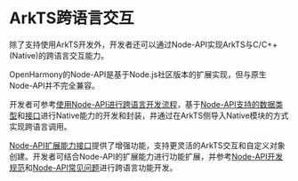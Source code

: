 # ArkTS跨语言交互

除了支持使用ArkTS开发外，开发者还可以通过Node-API实现ArkTS与C/C++(Native)的跨语言交互能力。

OpenHarmony的Node-API是基于Node.js社区版本的扩展实现，但与原生Node-API并不完全兼容。

开发者可参考[使用Node-API进行跨语言开发流程](../napi/use-napi-process.md)，基于[Node-API支持的数据类型](../napi/napi-data-types-interfaces.md#node-api的数据类型)和[接口](../reference/native-lib/napi.md#node-api)进行Native能力的开发和封装，并通过在ArkTS侧导入Native模块的方式实现跨语言调用。

[Node-API扩展能力接口](../napi/use-napi-about-extension.md)提供了增强功能，支持更灵活的ArkTS交互和自定义对象创建。开发者可结合Node-API的扩展能力进行功能扩展，并参考[Node-API开发规范](../napi/napi-guidelines.md)和[Node-API常见问题](../napi/use-napi-faqs.md)进行跨语言功能开发。
